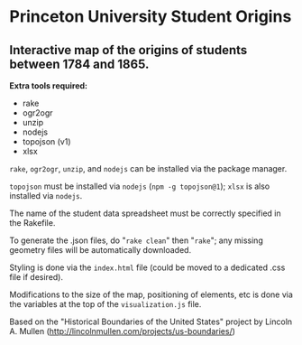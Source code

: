 # Princeton University Student Origins

## Interactive map of the origins of students between 1784 and 1865.

**Extra tools required:**
- rake
- ogr2ogr
- unzip
- nodejs
- topojson (v1)
- xlsx

<code>rake</code>, <code>ogr2ogr</code>, <code>unzip</code>, and <code>nodejs</code> can be installed via the package manager.

<code>topojson</code> must be installed via <code>nodejs</code> (<code>npm -g topojson@1</code>); <code>xlsx</code> is also installed via <code>nodejs</code>.

The name of the student data spreadsheet must be correctly specified in the Rakefile.

To generate the .json files, do "<code>rake clean</code>" then "<code>rake</code>"; any missing geometry files will be automatically downloaded.

Styling is done via the <code>index.html</code> file (could be moved to a dedicated .css file if desired).

Modifications to the size of the map, positioning of elements, etc is done via the variables at the top of the <code>visualization.js</code> file.

Based on the "Historical Boundaries of the United States" project by Lincoln A. Mullen (http://lincolnmullen.com/projects/us-boundaries/)
